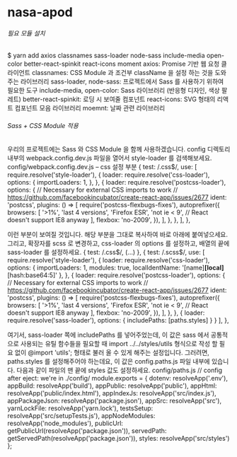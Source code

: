 # nasa-apod

###### 필요 모듈 설치
$ yarn add axios classnames sass-loader node-sass include-media open-color better-react-spinkit react-icons moment
axios: Promise 기반 웹 요청 클라이언트
classnames: CSS Module 과 조건부 className 을 설정 하는 것을 도와주는 라이브러리
sass-loader, node-sass: 프로젝트에서 Sass 를 사용하기 위하여 필요한 도구
include-media, open-color: Sass 라이브러리 (반응형 디자인, 색상 팔레트)
better-react-spinkit: 로딩 시 보여줄 컴포넌트
react-icons: SVG 형태의 리액트 컴포넌트 모음 라이브러리
moemnt: 날짜 관련 라이브러리

###### Sass + CSS Module 적용
우리의 프로젝트에는 Sass 와 CSS Module 을 함께 사용하겠습니다.
config 디렉토리 내부의 webpack.config.dev.js 파일을 열어서 style-loader 를 검색해보세요.
config/webpack.config.dev.js – css 설정 부분
{
  test: /\.css$/,
  use: [
    require.resolve('style-loader'),
    {
      loader: require.resolve('css-loader'),
      options: {
        importLoaders: 1,
      },
    },
    {
      loader: require.resolve('postcss-loader'),
      options: {
        // Necessary for external CSS imports to work
        // https://github.com/facebookincubator/create-react-app/issues/2677
        ident: 'postcss',
        plugins: () => [
          require('postcss-flexbugs-fixes'),
          autoprefixer({
            browsers: [
              '>1%',
              'last 4 versions',
              'Firefox ESR',
              'not ie < 9', // React doesn't support IE8 anyway
            ],
            flexbox: 'no-2009',
          }),
        ],
      },
    },
  ],
},

이런 부분이 보여질 것입니다. 해당 부분을 그대로 복사하여 바로 아래에 붙여넣으세요. 
그리고, 확장자를 scss 로 변경하고, css-loader 의 options 를 설정하고, 배열의 끝에 sass-loader 를 설정하세요.
{
  test: /\.css$/,
  (...)
},
{
  test: /\.scss$/,
  use: [
    require.resolve('style-loader'),
    {
      loader: require.resolve('css-loader'),
      options: {
        importLoaders: 1,
        modules: true,
        localIdentName: '[name]__[local]__[hash:base64:5]'
      },
    },
    {
      loader: require.resolve('postcss-loader'),
      options: {
        // Necessary for external CSS imports to work
        // https://github.com/facebookincubator/create-react-app/issues/2677
        ident: 'postcss',
        plugins: () => [
          require('postcss-flexbugs-fixes'),
          autoprefixer({
            browsers: [
              '>1%',
              'last 4 versions',
              'Firefox ESR',
              'not ie < 9', // React doesn't support IE8 anyway
            ],
            flexbox: 'no-2009',
          }),
        ],
      },
    },
    {
      loader: require.resolve('sass-loader'),
      options: {
        includePaths: [paths.styles]
      }
    }
  ],
},

여기서, sass-loader 쪽에 includePaths 를 넣어주었는데, 이 값은 sass 에서 공통적으로 사용되는 유틸 함수들을 필요할 때 import ../../styles/utils 형식으로 작성 할 필요 없이 @import 'utils'; 형태로 불러 올 수 있게 해주는 설정입니다.
그러려면, paths.styles 를 설정해주어야 하는데요, 이 값은 config.paths.js 파일 내부에 있습니다.
다음과 같이 파일의 맨 끝에 styles 값도 설정하세요.
config/paths.js
// config after eject: we're in ./config/
module.exports = {
  dotenv: resolveApp('.env'),
  appBuild: resolveApp('build'),
  appPublic: resolveApp('public'),
  appHtml: resolveApp('public/index.html'),
  appIndexJs: resolveApp('src/index.js'),
  appPackageJson: resolveApp('package.json'),
  appSrc: resolveApp('src'),
  yarnLockFile: resolveApp('yarn.lock'),
  testsSetup: resolveApp('src/setupTests.js'),
  appNodeModules: resolveApp('node_modules'),
  publicUrl: getPublicUrl(resolveApp('package.json')),
  servedPath: getServedPath(resolveApp('package.json')),
  styles: resolveApp('src/styles')
};
